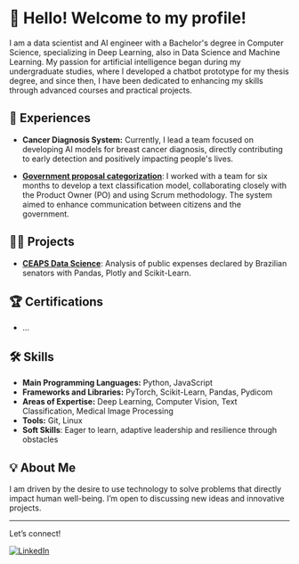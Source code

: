 # 👋 Hello! Welcome to my profile!

I am a data scientist and AI engineer with a Bachelor's degree in Computer Science, specializing in Deep Learning, also in Data Science and Machine Learning. My passion for artificial intelligence began during my undergraduate studies, where I developed a chatbot prototype for my thesis degree, and since then, I have been dedicated to enhancing my skills through advanced courses and practical projects.

## 🚀 Experiences
- **Cancer Diagnosis System:** Currently, I lead a team focused on developing AI models for breast cancer diagnosis, directly contributing to early detection and positively impacting people's lives.

- **[Government proposal categorization](https://github.com/ResidenciaTICBrisa/BP-Classificador-de-Propostas)**: I worked with a team for six months to develop a text classification model, collaborating closely with the Product Owner (PO) and using Scrum methodology. The system aimed to enhance communication between citizens and the government.

## 👨‍🔬 Projects
- **[CEAPS Data Science](https://github.com/LexTOliver/ceaps-data-science)**: Analysis of public expenses declared by Brazilian senators with Pandas, Plotly and Scikit-Learn.

## 🏆 Certifications
- ...


## 🛠️ Skills
- **Main Programming Languages:** Python, JavaScript
- **Frameworks and Libraries:** PyTorch, Scikit-Learn, Pandas, Pydicom
- **Areas of Expertise:** Deep Learning, Computer Vision, Text Classification, Medical Image Processing
- **Tools:** Git, Linux
- **Soft Skills**: Eager to learn, adaptive leadership and resilience through obstacles

## 💡 About Me
I am driven by the desire to use technology to solve problems that directly impact human well-being. I’m open to discussing new ideas and innovative projects.

---

Let’s connect!

[![LinkedIn](https://img.shields.io/badge/LinkedIn-400080?style=for-the-badge&logo=linkedin&logoColor=00000)]([https://www.linkedin.com/in/your-profile](https://www.linkedin.com/in/alexandre-oli-747936186/))
